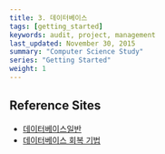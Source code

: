 ```yaml
---
title: 3. 데이터베이스
tags: [getting_started]
keywords: audit, project, management
last_updated: November 30, 2015
summary: "Computer Science Study"
series: "Getting Started"
weight: 1
---
```


## Reference Sites

* [데이터베이스일반](http://fstory97.blog.me/70048612175)
* [데이터베이스 회복 기법](http://blog.naver.com/blueunivone/120060498769)





